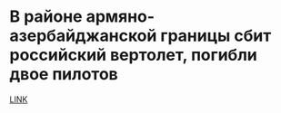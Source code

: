 # В районе армяно-азербайджанской границы сбит российский вертолет, погибли двое пилотов



[LINK](https://varlamov.ru/4087601.html)